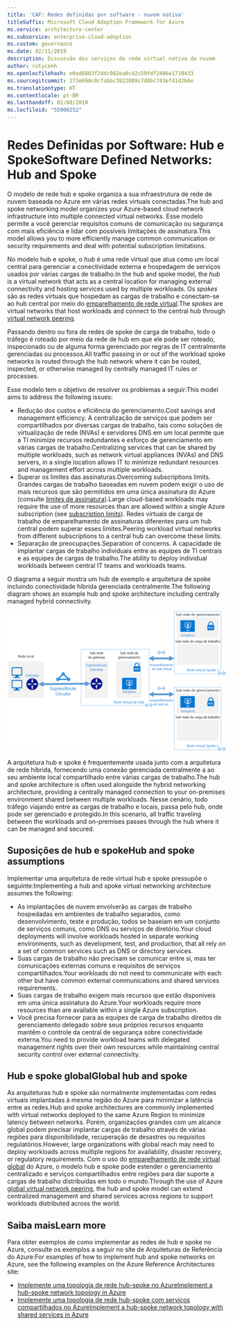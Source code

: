 ```yaml
---
title: 'CAF: Redes definidas por software - nuvem nativa'
titleSuffix: Microsoft Cloud Adoption Framework for Azure
ms.service: architecture-center
ms.subservice: enterprise-cloud-adoption
ms.custom: governance
ms.date: 02/11/2019
description: Discussão dos serviços de rede virtual nativa da nuvem
author: rotycenh
ms.openlocfilehash: e0ad6803f2ddc982ea0c42c59fdf2486e1710433
ms.sourcegitcommit: 273e690c0cfabbc3822089c7d8bc743ef41d2b6e
ms.translationtype: HT
ms.contentlocale: pt-BR
ms.lasthandoff: 02/08/2019
ms.locfileid: "55900252"
---
```

# <a name="software-defined-networks-hub-and-spoke"></a><span data-ttu-id="d0483-103">Redes Definidas por Software: Hub e Spoke</span><span class="sxs-lookup"><span data-stu-id="d0483-103">Software Defined Networks: Hub and Spoke</span></span>

<span data-ttu-id="d0483-104">O modelo de rede hub e spoke organiza a sua infraestrutura de rede de nuvem baseada no Azure em várias redes virtuais conectadas.</span><span class="sxs-lookup"><span data-stu-id="d0483-104">The hub and spoke networking model organizes your Azure-based cloud network infrastructure into multiple connected virtual networks.</span></span> <span data-ttu-id="d0483-105">Esse modelo permite a você gerenciar requisitos comuns de comunicação ou segurança com mais eficiência e lidar com possíveis limitações de assinatura.</span><span class="sxs-lookup"><span data-stu-id="d0483-105">This model allows you to more efficiently manage common communication or security requirements and deal with potential subscription limitations.</span></span>

<span data-ttu-id="d0483-106">No modelo hub e spoke, o *hub* é uma rede virtual que atua como um local central para gerenciar a conectividade externa e hospedagem de serviços usados por várias cargas de trabalho.</span><span class="sxs-lookup"><span data-stu-id="d0483-106">In the hub and spoke model, the *hub* is a virtual network that acts as a central location for managing external connectivity and hosting services used by multiple workloads.</span></span> <span data-ttu-id="d0483-107">Os *spokes* são as redes virtuais que hospedam as cargas de trabalho e conectam-se ao hub central por meio do [emparelhamento de rede virtual](/virtual-network/virtual-network-peering-overview).</span><span class="sxs-lookup"><span data-stu-id="d0483-107">The *spokes* are virtual networks that host workloads and connect to the central hub through [virtual network peering](/virtual-network/virtual-network-peering-overview).</span></span>

<span data-ttu-id="d0483-108">Passando dentro ou fora de redes de spoke de carga de trabalho, todo o tráfego é roteado por meio da rede de hub em que ele pode ser roteado, inspecionado ou de alguma forma gerenciado por regras de IT centralmente gerenciadas ou processos.</span><span class="sxs-lookup"><span data-stu-id="d0483-108">All traffic passing in or out of the workload spoke networks is routed through the hub network where it can be routed, inspected, or otherwise managed by centrally managed IT rules or processes.</span></span>

<span data-ttu-id="d0483-109">Esse modelo tem o objetivo de resolver os problemas a seguir:</span><span class="sxs-lookup"><span data-stu-id="d0483-109">This model aims to address the following issues:</span></span>

- <span data-ttu-id="d0483-110">Redução dos custos e eficiência do gerenciamento.</span><span class="sxs-lookup"><span data-stu-id="d0483-110">Cost savings and management efficiency.</span></span> <span data-ttu-id="d0483-111">A centralização de serviços que podem ser compartilhados por diversas cargas de trabalho, tais como soluções de virtualização de rede (NVAs) e servidores DNS em um local permite que a TI minimize recursos redundantes e esforço de gerenciamento em várias cargas de trabalho.</span><span class="sxs-lookup"><span data-stu-id="d0483-111">Centralizing services that can be shared by multiple workloads, such as network virtual appliances (NVAs) and DNS servers, in a single location allows IT to minimize redundant resources and management effort across multiple workloads.</span></span>
- <span data-ttu-id="d0483-112">Superar os limites das assinaturas.</span><span class="sxs-lookup"><span data-stu-id="d0483-112">Overcoming subscriptions limits.</span></span> <span data-ttu-id="d0483-113">Grandes cargas de trabalho baseadas em nuvem podem exigir o uso de mais recursos que são permitidos em uma única assinatura do Azure (consulte [limites de assinatura](/azure/azure-subscription-service-limits)).</span><span class="sxs-lookup"><span data-stu-id="d0483-113">Large cloud-based workloads may require the use of more resources than are allowed within a single Azure subscription (see [subscription limits](/azure/azure-subscription-service-limits)).</span></span> <span data-ttu-id="d0483-114">Redes virtuais de carga de trabalho de emparelhamento de assinaturas diferentes para um hub central podem superar esses limites.</span><span class="sxs-lookup"><span data-stu-id="d0483-114">Peering workload virtual networks from different subscriptions to a central hub can overcome these limits.</span></span>
- <span data-ttu-id="d0483-115">Separação de preocupações.</span><span class="sxs-lookup"><span data-stu-id="d0483-115">Separation of concerns.</span></span> <span data-ttu-id="d0483-116">A capacidade de implantar cargas de trabalho individuais entre as equipes de TI centrais e as equipes de cargas de trabalho.</span><span class="sxs-lookup"><span data-stu-id="d0483-116">The ability to deploy individual workloads between central IT teams and workloads teams.</span></span>

<span data-ttu-id="d0483-117">O diagrama a seguir mostra um hub de exemplo e arquitetura de spoke incluindo conectividade híbrida gerenciada centralmente.</span><span class="sxs-lookup"><span data-stu-id="d0483-117">The following diagram shows an example hub and spoke architecture including centrally managed hybrid connectivity.</span></span>

![Arquitetura da rede hub-spoke](../../../reference-architectures/hybrid-networking/images/hub-spoke.png)

<span data-ttu-id="d0483-119">A arquitetura hub e spoke é frequentemente usada junto com a arquitetura de rede híbrida, fornecendo uma conexão gerenciada centralmente a ao seu ambiente local compartilhado entre várias cargas de trabalho.</span><span class="sxs-lookup"><span data-stu-id="d0483-119">The hub and spoke architecture is often used alongside the hybrid networking architecture, providing a centrally managed connection to your on-premises environment shared between multiple workloads.</span></span> <span data-ttu-id="d0483-120">Nesse cenário, todo tráfego viajando entre as cargas de trabalho e locais, passa pelo hub, onde pode ser gerenciado e protegido.</span><span class="sxs-lookup"><span data-stu-id="d0483-120">In this scenario, all traffic traveling between the workloads and on-premises passes through the hub where it can be managed and secured.</span></span>

## <a name="hub-and-spoke-assumptions"></a><span data-ttu-id="d0483-121">Suposições de hub e spoke</span><span class="sxs-lookup"><span data-stu-id="d0483-121">Hub and spoke assumptions</span></span>

<span data-ttu-id="d0483-122">Implementar uma arquitetura de rede virtual hub e spoke pressupõe o seguinte:</span><span class="sxs-lookup"><span data-stu-id="d0483-122">Implementing a hub and spoke virtual networking architecture assumes the following:</span></span>

- <span data-ttu-id="d0483-123">As implantações de nuvem envolverão as cargas de trabalho hospedadas em ambientes de trabalho separados, como desenvolvimento, teste e produção, todos se baseiam em um conjunto de serviços comuns, como DNS ou serviços de diretório.</span><span class="sxs-lookup"><span data-stu-id="d0483-123">Your cloud deployments will involve workloads hosted in separate working environments, such as development, test, and production, that all rely on a set of common services such as DNS or directory services.</span></span>
- <span data-ttu-id="d0483-124">Suas cargas de trabalho não precisam se comunicar entre si, mas ter comunicações externas comuns e requisitos de serviços compartilhados.</span><span class="sxs-lookup"><span data-stu-id="d0483-124">Your workloads do not need to communicate with each other but have common external communications and shared services requirements.</span></span>
- <span data-ttu-id="d0483-125">Suas cargas de trabalho exigem mais recursos que estão disponíveis em uma única assinatura do Azure.</span><span class="sxs-lookup"><span data-stu-id="d0483-125">Your workloads require more resources than are available within a single Azure subscription.</span></span>
- <span data-ttu-id="d0483-126">Você precisa fornecer para as equipes de carga de trabalho direitos de gerenciamento delegado sobre seus próprios recursos enquanto mantêm o controle da central de segurança sobre conectividade externa.</span><span class="sxs-lookup"><span data-stu-id="d0483-126">You need to provide workload teams with delegated management rights over their own resources while maintaining central security control over external connectivity.</span></span>

## <a name="global-hub-and-spoke"></a><span data-ttu-id="d0483-127">Hub e spoke global</span><span class="sxs-lookup"><span data-stu-id="d0483-127">Global hub and spoke</span></span>

<span data-ttu-id="d0483-128">As arquiteturas hub e spoke são normalmente implementadas com redes virtuais implantadas à mesma região do Azure para minimizar a latência entre as redes.</span><span class="sxs-lookup"><span data-stu-id="d0483-128">Hub and spoke architectures are commonly implemented with virtual networks deployed to the same Azure Region to minimize latency between networks.</span></span> <span data-ttu-id="d0483-129">Porém, organizações grandes com um alcance global podem precisar implantar cargas de trabalho através de várias regiões para disponibilidade, recuperação de desastres ou requisitos regulatórios.</span><span class="sxs-lookup"><span data-stu-id="d0483-129">However, large organizations with global reach may need to deploy workloads across multiple regions for availability, disaster recovery, or regulatory requirements.</span></span> <span data-ttu-id="d0483-130">Com o uso do [emparelhamento de rede virtual global](/azure/virtual-network/virtual-network-peering-overview) do Azure, o modelo hub e spoke pode estender o gerenciamento centralizado e serviços compartilhados entre regiões para dar suporte a cargas de trabalho distribuídas em todo o mundo.</span><span class="sxs-lookup"><span data-stu-id="d0483-130">Through the use of Azure [global virtual network peering](/azure/virtual-network/virtual-network-peering-overview), the hub and spoke model can extend centralized management and shared services across regions to support workloads distributed across the world.</span></span>

## <a name="learn-more"></a><span data-ttu-id="d0483-131">Saiba mais</span><span class="sxs-lookup"><span data-stu-id="d0483-131">Learn more</span></span>

<span data-ttu-id="d0483-132">Para obter exemplos de como implementar as redes de hub e spoke no Azure, consulte os exemplos a seguir no site de Arquiteturas de Referência do Azure:</span><span class="sxs-lookup"><span data-stu-id="d0483-132">For examples of how to implement hub and spoke networks on Azure, see the following examples on the Azure Reference Architectures site:</span></span>

- [<span data-ttu-id="d0483-133">Implemente uma topologia de rede hub-spoke no Azure</span><span class="sxs-lookup"><span data-stu-id="d0483-133">Implement a hub-spoke network topology in Azure</span></span>](../../../reference-architectures/hybrid-networking/hub-spoke.md)
- [<span data-ttu-id="d0483-134">Implemente uma topologia de rede hub-spoke com serviços compartilhados no Azure</span><span class="sxs-lookup"><span data-stu-id="d0483-134">Implement a hub-spoke network topology with shared services in Azure</span></span>](../../../reference-architectures/hybrid-networking/shared-services.md)
